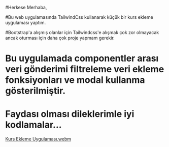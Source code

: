#Herkese Merhaba,

#Bu web uygulamasında TailwindCss kullanarak küçük bir kurs ekleme uygulaması yaptım.

#Bootstrap'a alışmış olanlar için Tailwindcss'e alışmak çok zor olmayacak ancak oturması için daha çok proje yapmam gerekir.

# Bu uygulamada componentler arası veri gönderimi filtreleme veri ekleme fonksiyonları ve modal kullanma gösterilmiştir.

# Faydası olması dileklerimle iyi kodlamalar...


[Kurs Ekleme Uygulaması.webm](https://user-images.githubusercontent.com/108414013/231973078-838e8bc6-f8f8-4b16-9a7a-c9483b2decc7.webm)
